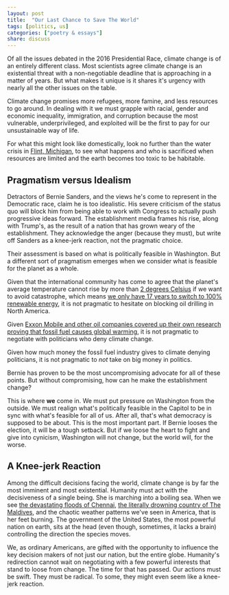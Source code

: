 ```yaml
---
layout: post
title:  "Our Last Chance to Save The World"
tags: [politics, us]
categories: ["poetry & essays"]
share: discuss
---
```


Of all the issues debated in the 2016 Presidential Race, climate change is of an entirely different class. Most scientists agree climate change is an existential threat with a non-negotiable deadline that is approaching in a matter of years. But what makes it unique is it shares it's urgency with nearly all the other issues on the table. 

<span style='display: none;'><!--more--></span>

Climate change promises more refugees, more famine, and less resources to go around. In dealing with it we must grapple with racial, gender and economic inequality, immigration, and corruption because the most vulnerable, underprivileged, and exploited will be the first to pay for our unsustainable way of life.

For what this might look like domestically, look no further than the water crisis in [Flint, Michigan](http://www.democracynow.org/2016/2/4/the_terror_of_flint_s_poisoned), to see what happens and who is sacrificed when resources are limited and the earth becomes too toxic to be habitable.


## Pragmatism versus Idealism

Detractors of Bernie Sanders, and the views he's come to represent in the Democratic race, claim he is too idealistic. His severe criticism of the status quo will block him from being able to work with Congress to actually push progressive ideas forward. The establishment media frames his rise, along with Trump's, as the result of a nation that has grown weary of the establishment. They acknowledge the anger (because they must), but write off Sanders as a knee-jerk reaction, not the pragmatic choice. 

Their assessment is based on what is politically feasible in Washington. But a different sort of pragmatism emerges when we consider what is feasible for the planet as a whole. 

Given that the international community has come to agree that the planet's average temperature cannot rise by more than [2 degrees Celsius](http://newsroom.unfccc.int/unfccc-newsroom/finale-cop21/) if we want to avoid catastrophe, which means [we only have 17 years to switch to 100% renewable energy](http://www.informationisbeautiful.net/visualizations/how-many-gigatons-of-co2), it is not pragmatic to hesitate on blocking oil drilling in North America.

Given [Exxon Mobile and other oil companies covered up their own research proving that fossil fuel causes global warming](http://insideclimatenews.org/news/15092015/Exxons-own-research-confirmed-fossil-fuels-role-in-global-warming), it is not pragmatic to negotiate with politicians who deny climate change. 

Given how much money the fossil fuel industry gives to climate denying politicians, it is not pragmatic to *not* take on big money in politics. 

Bernie has proven to be the most uncompromising advocate for all of these points. But without compromising, how can he make the establishment change? 

This is where **we** come in. We must put pressure on Washington from the outside. We must realign what's politically feasible in the Capitol to be in sync with what's feasible for all of us. After all, that's what democracy is supposed to be about. This is the most important part. If Bernie looses the election, it will be a tough setback. But if we loose the heart to fight and give into cynicism, Washington will not change, but the world will, for the worse. 


## A Knee-jerk Reaction

Among the difficult decisions facing the world, climate change is by far the most imminent and most existential. Humanity must act with the decisiveness of a single being. She is marching into a boiling sea. When we see [the devastating floods of Chennai](http://www.thehindu.com/specials/in-depth/the-chennai-floods-and-the-aftermath/article7916048.ece), [the literally drowning country of The Maldives](https://www.good.is/features/that-sinking-feeling), and the chaotic weather patterns we've seen in America, that is her feet burning. The government of the United States, the most powerful nation on earth, sits at the head (even though, sometimes, it lacks a brain) controlling the direction the species moves. 

We, as ordinary Americans, are gifted with the opportunity to influence the key decision makers of not just our nation, but the entire globe. Humanity's redirection cannot wait on negotiating with a few powerful interests that stand to loose from change. The time for that has passed. Our actions must be swift. They must be radical. To some, they might even seem like a knee-jerk reaction.